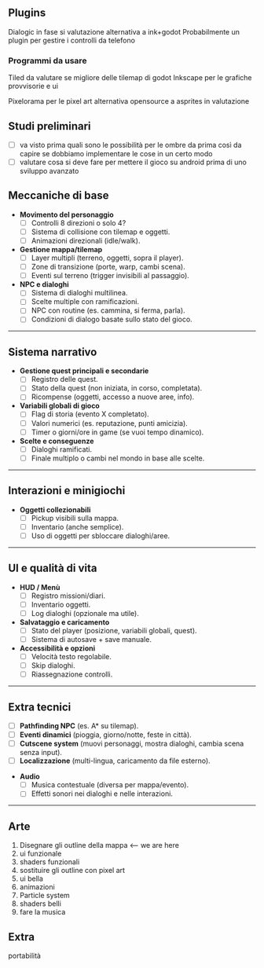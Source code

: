 
## Plugins
Dialogic 
	in fase si valutazione
	alternativa a ink+godot
Probabilmente un plugin per gestire i controlli da telefono

### Programmi da usare
Tiled 
	da valutare se migliore delle tilemap di godot
Inkscape 
	per le grafiche provvisorie e ui
	
Pixelorama 
	per le pixel art
	alternativa opensource a asprites 
	in valutazione

## Studi preliminari 
- [ ] va visto prima quali sono le possibilità per le ombre da prima così da capire se dobbiamo implementare le cose in un certo modo
- [ ] valutare cosa si deve fare per mettere il gioco su android prima di uno sviluppo avanzato

## Meccaniche di base

- **Movimento del personaggio**
    - [ ] Controlli 8 direzioni o solo 4?
    - [ ] Sistema di collisione con tilemap e oggetti.
    - [ ] Animazioni direzionali (idle/walk).
- **Gestione mappa/tilemap**
    - [ ] Layer multipli (terreno, oggetti, sopra il player).
    - [ ] Zone di transizione (porte, warp, cambi scena).
    - [ ] Eventi sul terreno (trigger invisibili al passaggio).
- **NPC e dialoghi**
    - [ ] Sistema di dialoghi multilinea.
    - [ ] Scelte multiple con ramificazioni.
    - [ ] NPC con routine (es. cammina, si ferma, parla).
    - [ ] Condizioni di dialogo basate sullo stato del gioco.

---

##  Sistema narrativo

- **Gestione quest principali e secondarie**
    - [ ] Registro delle quest.
    - [ ] Stato della quest (non iniziata, in corso, completata).
    - [ ] Ricompense (oggetti, accesso a nuove aree, info).
- **Variabili globali di gioco**
    - [ ] Flag di storia (evento X completato).
    - [ ] Valori numerici (es. reputazione, punti amicizia).
    - [ ] Timer o giorni/ore in game (se vuoi tempo dinamico).
- **Scelte e conseguenze**
    - [ ] Dialoghi ramificati.
    - [ ] Finale multiplo o cambi nel mondo in base alle scelte.

---

##  Interazioni e minigiochi

- **Oggetti collezionabili**
    - [ ] Pickup visibili sulla mappa.
    - [ ] Inventario (anche semplice).
    - [ ] Uso di oggetti per sbloccare dialoghi/aree.

---

##  UI e qualità di vita

- **HUD / Menù**
    - [ ] Registro missioni/diari.
    - [ ] Inventario oggetti.
    - [ ] Log dialoghi (opzionale ma utile).
- **Salvataggio e caricamento**
    - [ ] Stato del player (posizione, variabili globali, quest).
    - [ ] Sistema di autosave + save manuale.
- **Accessibilità e opzioni**
    - [ ] Velocità testo regolabile.
    - [ ] Skip dialoghi.
    - [ ] Riassegnazione controlli.

---

##  Extra tecnici 

- [ ] **Pathfinding NPC** (es. A* su tilemap).
- [ ] **Eventi dinamici** (pioggia, giorno/notte, feste in città).
- [ ] **Cutscene system** (muovi personaggi, mostra dialoghi, cambia scena senza input).
- [ ] **Localizzazione** (multi-lingua, caricamento da file esterno).
- **Audio**
    - [ ] Musica contestuale (diversa per mappa/evento).
    - [ ] Effetti sonori nei dialoghi e nelle interazioni.

---

## Arte 
1. Disegnare gli outline della mappa <-- we are here
2. ui funzionale
3. shaders funzionali 
4. sostituire gli outline con pixel art 
5. ui bella 
6. animazioni
7. Particle system 
8. shaders belli
9. fare la musica 

## Extra 
portabilità 

